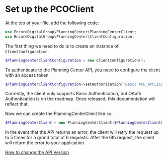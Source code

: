 # Set up the PCOClient

At the top of your file, add the following code:

```php
use EncoreDigitalGroup\PlanningCenter\PlanningCenterClient;
use EncoreDigitalGroup\PlanningCenter\ClientConfiguration;
```

The first thing we need to do is to create an instance of `ClientConfiguration`.
```php
$PlanningCenterClientConfiguration = new ClientConfiguration();
```

To authenticate to the Planning Center API, you need to configure the client with an access token.
```PHP
$PlanningCenterClientConfiguration->setAuthorization('Basic PCO_APPLICATION_ID:PCO_APPLICATION_SECRET');
```
Currently, the client only supports Basic Authentication, but OAuth Authentication is on the roadmap. Once released, this documentation will reflect that.

Now we can create the PlanningCenterClient like so:
```php
$PlanningCenterClient = new PlanningCenterClient($PlanningCenterClientConfiguration);
```

<note>
In the event that the API returns an error, the client will retry the request up to 5 times for a grand total of 6 requests. After the 6th request, the client will return the error to your application. 
</note>

<tip><a href="changing-the-api-version.md">How to change the API Version</a></tip>
